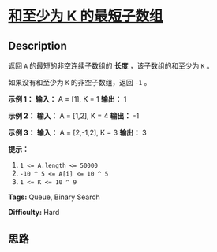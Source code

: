 # [和至少为 K 的最短子数组][title]

## Description

返回 `A` 的最短的非空连续子数组的 **长度** ，该子数组的和至少为 `K` 。

如果没有和至少为 `K` 的非空子数组，返回 `-1` 。



**示例 1：**
            **输入：** A = [1], K = 1    **输出：** 1    

**示例 2：**
            **输入：** A = [1,2], K = 4    **输出：** -1    

**示例 3：**
            **输入：** A = [2,-1,2], K = 3    **输出：** 3    



**提示：**

  1. `1 <= A.length <= 50000`
  2. `-10 ^ 5 <= A[i] <= 10 ^ 5`
  3. `1 <= K <= 10 ^ 9`


**Tags:** Queue, Binary Search

**Difficulty:** Hard

## 思路

[title]: https://leetcode-cn.com/problems/shortest-subarray-with-sum-at-least-k

